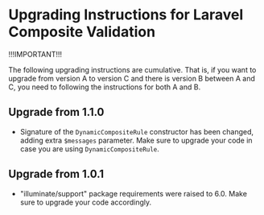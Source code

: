 Upgrading Instructions for Laravel Composite Validation
=======================================================

!!!IMPORTANT!!!

The following upgrading instructions are cumulative. That is,
if you want to upgrade from version A to version C and there is
version B between A and C, you need to following the instructions
for both A and B.

Upgrade from 1.1.0
------------------

* Signature of the `DynamicCompositeRule` constructor has been changed, adding extra `$messages` parameter.
  Make sure to upgrade your code in case you are using `DynamicCompositeRule`.


Upgrade from 1.0.1
------------------

* "illuminate/support" package requirements were raised to 6.0. Make sure to upgrade your code accordingly.

